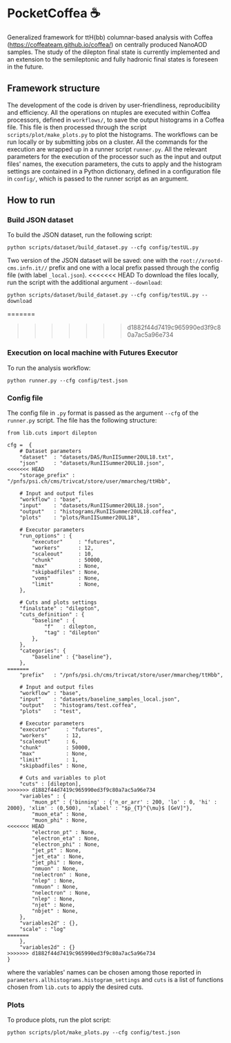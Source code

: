 # PocketCoffea :coffee:
Generalized framework for ttH(bb) columnar-based analysis with Coffea (https://coffeateam.github.io/coffea/) on centrally produced NanoAOD samples. The study of the dilepton final state is currently implemented and an extension to the semileptonic and fully hadronic final states is foreseen in the future.
## Framework structure
The development of the code is driven by user-friendliness, reproducibility and efficiency.
All the operations on ntuples are executed within Coffea processors, defined in `workflows/`, to save the output histograms in a Coffea file.
This file is then processed through the script `scripts/plot/make_plots.py` to plot the histograms.
The workflows can be run locally or by submitting jobs on a cluster. All the commands for the execution are wrapped up in a runner script `runner.py`.
All the relevant parameters for the execution of the processor such as the input and output files' names, the execution parameters, the cuts to apply and the histogram settings are contained in a Python dictionary, defined in a configuration file in `config/`, which is passed to the runner script as an argument.
## How to run
### Build JSON dataset
To build the JSON dataset, run the following script:
~~~
python scripts/dataset/build_dataset.py --cfg config/testUL.py
~~~
Two version of the JSON dataset will be saved: one with the `root://xrootd-cms.infn.it//` prefix and one with a local prefix passed through the config file (with label `_local.json`).
<<<<<<< HEAD
To download the files locally, run the script with the additional argument `--download`:
~~~
python scripts/dataset/build_dataset.py --cfg config/testUL.py --download
~~~

=======
>>>>>>> d1882f44d7419c965990ed3f9c80a7ac5a96e734
### Execution on local machine with Futures Executor
To run the analysis workflow:
~~~
python runner.py --cfg config/test.json
~~~
### Config file
The config file in `.py` format is passed as the argument `--cfg` of the `runner.py` script. The file has the following structure:
~~~
from lib.cuts import dilepton

cfg =  {
    # Dataset parameters
    "dataset"  : "datasets/DAS/RunIISummer20UL18.txt",
    "json"     : "datasets/RunIISummer20UL18.json",
<<<<<<< HEAD
    "storage_prefix" : "/pnfs/psi.ch/cms/trivcat/store/user/mmarcheg/ttHbb",

    # Input and output files
    "workflow" : "base",
    "input"    : "datasets/RunIISummer20UL18.json",
    "output"   : "histograms/RunIISummer20UL18.coffea",
    "plots"    : "plots/RunIISummer20UL18",

    # Executor parameters
    "run_options" : {
        "executor"     : "futures",
        "workers"      : 12,
        "scaleout"     : 10,
        "chunk"        : 50000,
        "max"          : None,
        "skipbadfiles" : None,
        "voms"         : None,
        "limit"        : None,
    },

    # Cuts and plots settings
    "finalstate" : "dilepton",
    "cuts_definition" : {
        "baseline" : {
            "f"   : dilepton,
            "tag" : "dilepton"
        },
    },
    "categories": {
        "baseline" : {"baseline"},
    },
=======
    "prefix"   : "/pnfs/psi.ch/cms/trivcat/store/user/mmarcheg/ttHbb",

    # Input and output files
    "workflow" : "base",
    "input"    : "datasets/baseline_samples_local.json",
    "output"   : "histograms/test.coffea",
    "plots"    : "test",

    # Executor parameters
    "executor"     : "futures",
    "workers"      : 12,
    "scaleout"     : 6,
    "chunk"        : 50000,
    "max"          : None,
    "limit"        : 1,
    "skipbadfiles" : None,

    # Cuts and variables to plot
    "cuts" : [dilepton],
>>>>>>> d1882f44d7419c965990ed3f9c80a7ac5a96e734
    "variables" : {
        "muon_pt" : {'binning' : {'n_or_arr' : 200, 'lo' : 0, 'hi' : 2000}, 'xlim' : (0,500),  'xlabel' : "$p_{T}^{\mu}$ [GeV]"},
        "muon_eta" : None,
        "muon_phi" : None,
<<<<<<< HEAD
        "electron_pt" : None,
        "electron_eta" : None,
        "electron_phi" : None,
        "jet_pt" : None,
        "jet_eta" : None,
        "jet_phi" : None,
        "nmuon" : None,
        "nelectron" : None,
        "nlep" : None,
        "nmuon" : None,
        "nelectron" : None,
        "nlep" : None,
        "njet" : None,
        "nbjet" : None,
    },
    "variables2d" : {},
    "scale" : "log"
=======
    },
    "variables2d" : {}
>>>>>>> d1882f44d7419c965990ed3f9c80a7ac5a96e734
}

~~~
where the variables' names can be chosen among those reported in `parameters.allhistograms.histogram_settings` and `cuts` is a list of functions chosen from `lib.cuts` to apply the desired cuts.
### Plots
To produce plots, run the plot script:
~~~
python scripts/plot/make_plots.py --cfg config/test.json
~~~
